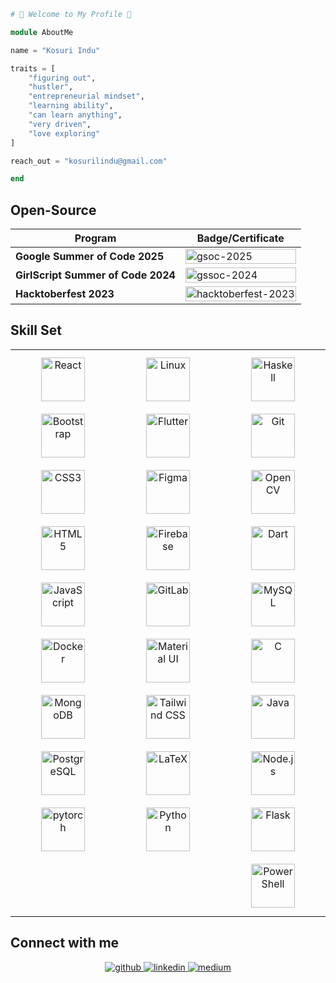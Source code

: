 
```julia
# 🌟 Welcome to My Profile 🌟

module AboutMe

name = "Kosuri Indu"

traits = [
    "figuring out",
    "hustler",
    "entrepreneurial mindset",
    "learning ability",
    "can learn anything",
    "very driven",
    "love exploring"
]

reach_out = "kosurilindu@gmail.com"

end
```


## Open-Source  

| Program | Badge/Certificate |
|---------|-------------------|
| **Google Summer of Code 2025** | <img style="width:100%;" alt="gsoc-2025" src="https://github.com/user-attachments/assets/773ea0c0-b55e-4032-98a2-f927e087818e" /> |
| **GirlScript Summer of Code 2024** | <img style="width:100%;" alt="gssoc-2024" src="https://github.com/user-attachments/assets/728910fd-fce8-4e59-9d40-6cfa89e1e0b0" /> |
| **Hacktoberfest 2023** | <a href="https://holopin.io/@kosuriindu"><img style="width:100%;" alt="hacktoberfest-2023" src="https://holopin.me/kosuriindu" /></a> |

## Skill Set 

<table style="width:100%; table-layout: fixed;">
  <tr>
    <!-- Column 1 -->
    <td valign="top" width="33%">
      <div align="center">
        <a href="https://reactjs.org/" target="_blank"><img style="margin: 10px; height:70px;" src="https://profilinator.rishav.dev/skills-assets/react-original-wordmark.svg" alt="React" /></a>  
        <a href="https://getbootstrap.com/docs/3.4/javascript/" target="_blank"><img style="margin: 10px; height:70px;" src="https://profilinator.rishav.dev/skills-assets/bootstrap-plain.svg" alt="Bootstrap" /></a>  
        <a href="https://www.w3schools.com/css/" target="_blank"><img style="margin: 10px; height:70px;" src="https://profilinator.rishav.dev/skills-assets/css3-original-wordmark.svg" alt="CSS3" /></a>  
        <a href="https://en.wikipedia.org/wiki/HTML5" target="_blank"><img style="margin: 10px; height:70px;" src="https://profilinator.rishav.dev/skills-assets/html5-original-wordmark.svg" alt="HTML5" /></a>  
        <a href="https://www.javascript.com/" target="_blank"><img style="margin: 10px; height:70px;" src="https://profilinator.rishav.dev/skills-assets/javascript-original.svg" alt="JavaScript" /></a>  
        <a href="https://www.docker.com/" target="_blank"><img style="margin: 10px; height:70px;" src="https://profilinator.rishav.dev/skills-assets/docker-original-wordmark.svg" alt="Docker" /></a>  
        <a href="https://www.mongodb.com/" target="_blank"><img style="margin: 10px; height:70px;" src="https://profilinator.rishav.dev/skills-assets/mongodb-original-wordmark.svg" alt="MongoDB" /></a> 
        <a href="https://www.postgresql.org/" target="_blank"><img style="margin: 10px; height:70px;" src="https://profilinator.rishav.dev/skills-assets/postgresql-original-wordmark.svg" alt="PostgreSQL" /></a>  
        <a href="https://pytorch.org/" target="_blank"><img style="margin: 10px; height:70px;" src="https://profilinator.rishav.dev/skills-assets/pytorch-icon.svg" alt="pytorch" /></a>   
      </div>
    </td>
    <td valign="top" width="33%">
      <div align="center">
        <a href="https://www.linux.org/" target="_blank"><img style="margin: 10px; height:70px;" src="https://profilinator.rishav.dev/skills-assets/linux-original.svg" alt="Linux" /></a>  
        <a href="https://flutter.dev/" target="_blank"><img style="margin: 10px; height:70px;" src="https://profilinator.rishav.dev/skills-assets/flutterio-icon.svg" alt="Flutter" /></a>  
        <a href="https://www.figma.com/" target="_blank"><img style="margin: 10px; height:70px;" src="https://profilinator.rishav.dev/skills-assets/figma-icon.svg" alt="Figma" /></a>  
        <a href="https://firebase.google.com/" target="_blank"><img style="margin: 10px; height:70px;" src="https://profilinator.rishav.dev/skills-assets/firebase.png" alt="Firebase" /></a>  
        <a href="https://about.gitlab.com/" target="_blank"><img style="margin: 10px; height:70px;" src="https://profilinator.rishav.dev/skills-assets/gitlab.svg" alt="GitLab" /></a>  
        <a href="https://mui.com/" target="_blank"><img style="margin: 10px; height:70px;" src="https://profilinator.rishav.dev/skills-assets/mui.png" alt="Material UI" /></a>  
        <a href="https://www.tailwindcss.com/" target="_blank"><img style="margin: 10px; height:70px;" src="https://profilinator.rishav.dev/skills-assets/tailwindcss.svg" alt="Tailwind CSS" /></a>  
        <a href="https://www.latex-project.org/" target="_blank"><img style="margin: 10px; height:70px;" src="https://profilinator.rishav.dev/skills-assets/latex.png" alt="LaTeX" /></a>  
        <a href="https://www.python.org/" target="_blank"><img style="margin: 10px; height:70px;" src="https://profilinator.rishav.dev/skills-assets/python-original.svg" alt="Python" /></a>  
      </div>
    </td>
    <!-- Column 3 -->
    <td valign="top" width="33%">
      <div align="center">
        <a href="https://www.haskell.org/" target="_blank"><img style="margin: 10px; height:70px;" src="https://profilinator.rishav.dev/skills-assets/haskell.png" alt="Haskell" /></a>  
        <a href="https://github.com/" target="_blank"><img style="margin: 10px; height:70px;" src="https://profilinator.rishav.dev/skills-assets/git-scm-icon.svg" alt="Git" /></a>  
        <a href="https://opencv.org/" target="_blank"><img style="margin: 10px; height:70px;" src="https://profilinator.rishav.dev/skills-assets/opencv-icon.svg" alt="OpenCV" /></a>  
        <a href="https://dart.dev/" target="_blank"><img style="margin: 10px; height:70px;" src="https://profilinator.rishav.dev/skills-assets/dartlang-icon.svg" alt="Dart" /></a>  
        <a href="https://www.mysql.com/" target="_blank"><img style="margin: 10px; height:70px;" src="https://profilinator.rishav.dev/skills-assets/mysql-original-wordmark.svg" alt="MySQL" /></a>  
        <a href="https://www.cprogramming.com/" target="_blank"><img style="margin: 10px; height:70px;" src="https://profilinator.rishav.dev/skills-assets/c-original.svg" alt="C" /></a>  
        <a href="https://www.java.com/" target="_blank"><img style="margin: 10px; height:70px;" src="https://profilinator.rishav.dev/skills-assets/java-original-wordmark.svg" alt="Java" /></a>  
        <a href="https://nodejs.org/" target="_blank"><img style="margin: 10px; height:70px;" src="https://profilinator.rishav.dev/skills-assets/nodejs-original-wordmark.svg" alt="Node.js" /></a>  
        <a href="https://flask.palletsprojects.com/" target="_blank"><img style="margin: 10px; height:70px;" src="https://profilinator.rishav.dev/skills-assets/flask.png" alt="Flask" /></a>  
        <a href="https://docs.microsoft.com/en-us/powershell/" target="_blank"><img style="margin: 10px; height:70px;" src="https://profilinator.rishav.dev/skills-assets/powershell.png" alt="PowerShell" /></a>  
      </div>
    </td>
  </tr>
</table>

## Connect with me 

<div align="center">
 <a href="https://github.com/kosuri-indu" target="_blank">
 <img src=https://img.shields.io/badge/github-%2324292e.svg?&style=for-the-badge&logo=github&logoColor=white alt=github style="margin-bottom: 5px;" />
 </a>
 <a href="https://linkedin.com/in/kosuri-indu" target="_blank">
 <img src=https://img.shields.io/badge/linkedin-%231E77B5.svg?&style=for-the-badge&logo=linkedin&logoColor=white alt=linkedin style="margin-bottom: 5px;" />
 </a>
 <a href="https://medium.com/@kosurilindu" target="_blank">
 <img src=https://img.shields.io/badge/medium-%23292929.svg?&style=for-the-badge&logo=medium&logoColor=white alt=medium style="margin-bottom: 5px;" />
 </a> 
</div> 
<br/>
<br/>
